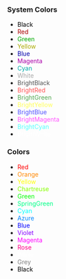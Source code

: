 ### System Colors

- <span style="color:#000000;">Black</span>
- <span style="color:#AA0000;">Red</span>
- <span style="color:#00AA00;">Green</span>
- <span style="color:#AAAA00;">Yellow</span>
- <span style="color:#0000AA;">Blue</span>
- <span style="color:#AA00AA;">Magenta</span>
- <span style="color:#00AAAA;">Cyan</span>
- <span style="color:#AAAAAA;">White</span>
- <span style="color:#555555;">BrightBlack</span>
- <span style="color:#FF5555;">BrightRed</span>
- <span style="color:#55AA55;">BrightGreen</span>
- <span style="color:#FFFF55;">BrightYellow</span>
- <span style="color:#5555FF;">BrightBlue</span>
- <span style="color:#FF55FF;">BrightMagenta</span>
- <span style="color:#55FFFF;">BrightCyan</span>
- <span style="color:#FFFFFF;">BrightWhite</span>

### Colors

- <span style="color:#FF0000;">Red</span>
- <span style="color:#FF8700;">Orange</span>
- <span style="color:#FFFF00;">Yellow</span>
- <span style="color:#87FF00;">Chartreuse</span>
- <span style="color:#00FF00;">Green</span>
- <span style="color:#00FF87;">SpringGreen</span>
- <span style="color:#00FFFF;">Cyan</span>
- <span style="color:#0087FF;">Azure</span>
- <span style="color:#0000FF;">Blue</span>
- <span style="color:#8700FF;">Violet</span>
- <span style="color:#FF00FF;">Magenta</span>
- <span style="color:#FF0087;">Rose</span>
- <span style="color:#FFFFFF;">White</span>
- <span style="color:#808080;">Grey</span>
- <span style="color:#000000;">Black</span>
